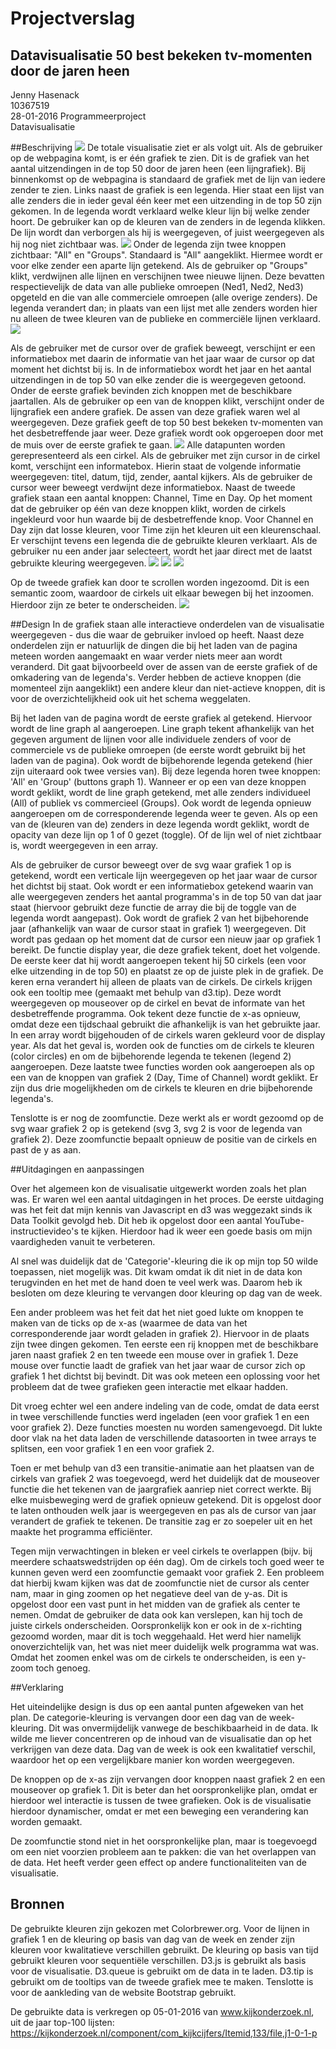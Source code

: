 # Projectverslag
## Datavisualisatie 50 best bekeken tv-momenten door de jaren heen
Jenny Hasenack   
10367519    
28-01-2016
Programmeerproject   
Datavisualisatie   

##Beschrijving 
![](Doc/product1.PNG)
De totale visualisatie ziet er als volgt uit. Als de gebruiker op de webpagina komt, is er één grafiek te zien. Dit is de grafiek van het aantal uitzendingen in de top 50 door de jaren heen (een lijngrafiek). 
Bij binnenkomst op de webpagina is standaard de grafiek met de lijn van iedere zender te zien. Links naast de grafiek is een legenda. Hier staat een lijst van alle zenders die in ieder geval één keer met een uitzending in de top 50 zijn gekomen. In de legenda wordt verklaard welke kleur lijn bij welke zender hoort.
De gebruiker kan op de kleuren van de zenders in de legenda klikken. De lijn wordt dan verborgen als hij is weergegeven, of juist weergegeven als hij nog niet zichtbaar was.
![](Doc/product2.PNG)
Onder de legenda zijn twee knoppen zichtbaar: "All" en "Groups". Standaard is  "All" aangeklikt. Hiermee wordt er voor elke zender een aparte lijn getekend.
Als de gebruiker op "Groups" klikt, verdwijnen alle lijnen en verschijnen twee nieuwe lijnen. Deze bevatten respectievelijk de data van alle publieke omroepen (Ned1, Ned2, Ned3) opgeteld en die van alle commerciele omroepen (alle overige zenders). De legenda verandert dan; in plaats van een lijst met alle zenders worden hier nu alleen de twee kleuren van de publieke en commerciële lijnen verklaard.
![](Doc/product3.PNG)

Als de gebruiker met de cursor over de grafiek beweegt, verschijnt er een informatiebox met daarin de informatie van het jaar waar de cursor op dat moment het dichtst bij is. In de informatiebox wordt het jaar en het aantal uitzendingen in de top 50 van elke zender die is weergegeven getoond. 
Onder de eerste grafiek bevinden zich knoppen met de beschikbare jaartallen. Als de gebruiker op een van de knoppen klikt, verschijnt onder de lijngrafiek een andere grafiek. De assen van deze grafiek waren wel al weergegeven. Deze grafiek geeft de top 50 best bekeken tv-momenten van het desbetreffende jaar weer. Deze grafiek wordt ook opgeroepen door met de muis over de eerste grafiek te gaan.
![](Doc/product4.PNG)
Alle datapunten worden gerepresenteerd als een cirkel. Als de gebruiker met zijn cursor in de cirkel komt, verschijnt een informatebox. 
Hierin staat de volgende informatie weergegeven: titel, datum, tijd, zender, aantal kijkers. Als de gebruiker de cursor weer beweegt verdwijnt deze informatiebox. 
Naast de tweede grafiek staan een aantal knoppen: Channel, Time en Day. Op het moment dat de gebruiker op één van deze knoppen klikt, worden de cirkels ingekleurd voor hun waarde bij de desbetreffende knop. Voor Channel en Day zijn dat losse kleuren, voor Time zijn het kleuren uit een kleurenschaal. Er verschijnt tevens een legenda die de gebruikte kleuren verklaart. Als de gebruiker nu een ander jaar selecteert, wordt het jaar direct met de laatst gebruikte kleuring weergegeven.
![](Doc/product5.PNG)
![](Doc/product6.PNG)
![](Doc/product7.PNG)

Op de tweede grafiek kan door te scrollen worden ingezoomd. Dit is een semantic zoom, waardoor de cirkels uit elkaar bewegen bij het inzoomen. Hierdoor zijn ze beter te onderscheiden. 
![](Doc/product8.PNG)

##Design
In de grafiek staan alle interactieve onderdelen van de visualisatie weergegeven - dus die waar de gebruiker invloed op heeft. Naast deze onderdelen zijn er natuurlijk de dingen die bij het laden van de pagina meteen worden aangemaakt en waar verder niets meer aan wordt veranderd.
Dit gaat bijvoorbeeld over de assen van de eerste grafiek of de omkadering van de legenda's. Verder hebben de actieve knoppen (die momenteel zijn aangeklikt) een andere kleur dan niet-actieve knoppen, dit is voor de overzichtelijkheid ook uit het schema weggelaten. 

Bij het laden van de pagina wordt de eerste grafiek al getekend. Hiervoor wordt de line graph al aangeroepen. Line graph tekent afhankelijk van het gegeven argument de lijnen voor alle individuele zenders of voor de commerciele vs de publieke omroepen (de eerste wordt gebruikt bij het laden van de pagina).
Ook wordt de bijbehorende legenda getekend (hier zijn uiteraard ook twee versies van). Bij deze legenda horen twee knoppen: 'All' en 'Group' (buttons graph 1). Wanneer er op een van deze knoppen wordt geklikt, wordt de line graph getekend, met alle zenders individueel (All) of publiek vs commercieel (Groups). Ook wordt de legenda opnieuw aangeroepen om de corresponderende legenda weer te geven.
Als op een van de (kleuren van de) zenders in deze legenda wordt geklikt, wordt de opacity van deze lijn op 1 of 0 gezet (toggle). Of de lijn wel of niet zichtbaar is, wordt weergegeven in een array. 

Als de gebruiker de cursor beweegt over de svg waar grafiek 1 op is getekend, wordt een verticale lijn weergegeven op het jaar waar de cursor het dichtst bij staat. Ook wordt er een informatiebox getekend waarin van alle weergegeven zenders het aantal programma's in de top 50 van dat jaar staat (hiervoor gebruikt deze functie de array die bij de toggle van de legenda wordt aangepast). Ook wordt de grafiek 2 van het bijbehorende jaar (afhankelijk van waar de cursor staat in grafiek 1) weergegeven. Dit wordt pas gedaan op het moment dat de cursor een nieuw jaar op grafiek 1 bereikt. 
De functie display year, die deze grafiek tekent, doet het volgende. De eerste keer dat hij wordt aangeroepen tekent hij 50 cirkels (een voor elke uitzending in de top 50) en plaatst ze op de juiste plek in de grafiek. De keren erna verandert hij alleen de 
plaats van de cirkels. De cirkels krijgen ook een tooltip mee (gemaakt met behulp van d3.tip). Deze wordt weergegeven op mouseover op de cirkel en bevat de informate van het desbetreffende programma. Ook tekent deze functie de x-as opnieuw, omdat deze een tijdschaal gebruikt die afhankelijk is van het gebruikte jaar. 
In een array wordt bijgehouden of de cirkels waren gekleurd voor de display year. Als dat het geval is, worden ook de functies om de cirkels te kleuren (color circles) en om de bijbehorende legenda te tekenen (legend 2) aangeroepen. 
Deze laatste twee functies worden ook aangeroepen als op een van de knoppen van grafiek 2 (Day, Time of Channel) wordt geklikt. Er zijn dus drie mogelijkheden om de cirkels te kleuren en drie bijbehorende legenda's. 

Tenslotte is er nog de zoomfunctie. Deze werkt als er wordt gezoomd op de svg waar grafiek 2 op is getekend (svg 3, svg 2 is voor de legenda van grafiek 2). Deze zoomfunctie bepaalt opnieuw de positie van de cirkels en past de y as aan. 

##Uitdagingen en aanpassingen

Over het algemeen kon de visualisatie uitgewerkt worden zoals het plan was. Er waren wel een aantal uitdagingen in het proces.
De eerste uitdaging was het feit dat mijn kennis van Javascript en d3 was weggezakt sinds ik Data Toolkit gevolgd heb. Dit heb ik opgelost door een aantal YouTube-instructievideo's te kijken. 
Hierdoor had ik weer een goede basis om mijn vaardigheden vanuit te verbeteren. 

Al snel was duidelijk dat de 'Categorie'-kleuring die ik op mijn top 50 wilde toepassen, niet mogelijk was. Dit kwam omdat ik dit niet in de data kon terugvinden en het met de hand doen te veel werk was.
Daarom heb ik besloten om deze kleuring te vervangen door kleuring op dag van de week. 

Een ander probleem was het feit dat het niet goed lukte om knoppen te maken van de ticks op de x-as (waarmee de data van het corresponderende jaar wordt geladen in grafiek 2). Hiervoor in de plaats zijn twee dingen gekomen. Ten eerste een rij knoppen met de beschikbare jaren naast grafiek 2 
en ten tweede een mouse over in grafiek 1. Deze mouse over functie laadt de grafiek van het jaar waar de cursor zich op grafiek 1 het dichtst bij bevindt. Dit was ook meteen een oplossing voor het probleem 
dat de twee grafieken geen interactie met elkaar hadden. 

Dit vroeg echter wel een andere indeling van de code, omdat de data eerst in twee verschillende functies werd ingeladen (een voor grafiek 1 en een voor grafiek 2). Deze functies moesten nu worden samengevoegd. 
Dit lukte door vlak na het data laden de verschillende datasoorten in twee arrays te splitsen, een voor grafiek 1 en een voor grafiek 2.  

Toen er met behulp van d3 een transitie-animatie aan het plaatsen van de cirkels van grafiek 2 was toegevoegd, werd het duidelijk dat de mouseover functie die het tekenen van de jaargrafiek aanriep niet
correct werkte. Bij elke muisbeweging werd de grafiek opnieuw getekend. Dit is opgelost door te laten onthouden welk jaar is weergegeven en pas als de cursor van jaar verandert de grafiek te tekenen. De transitie zag er zo soepeler uit en het maakte het programma efficiënter. 

Tegen mijn verwachtingen in bleken er veel cirkels te overlappen (bijv. bij meerdere schaatswedstrijden op één dag). Om de cirkels toch goed weer te kunnen geven werd een zoomfunctie gemaakt voor grafiek 2. Een probleem dat hierbij kwam kijken was dat de zoomfunctie niet de cursor als center nam, maar in ging zoomen op het negatieve deel van de y-as. 
Dit is opgelost door een vast punt in het midden van de grafiek als center te nemen. Omdat de gebruiker de data ook kan verslepen, kan hij toch de juiste cirkels onderscheiden. 
Oorspronkelijk kon er ook in de x-richting gezoomd worden, maar dit is toch weggehaald. Het werd hier namelijk onoverzichtelijk van, het was niet meer duidelijk welk programma wat was. Omdat het zoomen enkel was om de cirkels te onderscheiden, is een y-zoom toch genoeg. 

##Verklaring

Het uiteindelijke design is dus op een aantal punten afgeweken van het plan. 
De categorie-kleuring is vervangen door een dag van de week-kleuring. Dit was onvermijdelijk vanwege de beschikbaarheid in de data. Ik wilde me liever concentreren op de inhoud van de visualisatie dan op het verkrijgen van deze data. Dag van de week is ook een kwalitatief verschil, waardoor het op een vergelijkbare manier kon worden weergegeven. 

De knoppen op de x-as zijn vervangen door knoppen naast grafiek 2 en een mouseover op grafiek 1. Dit is beter dan het oorspronkelijke plan, omdat er hierdoor wel interactie is tussen de twee grafieken. Ook is de visualisatie hierdoor dynamischer, omdat er met een beweging een verandering kan worden gemaakt. 

De zoomfunctie stond niet in het oorspronkelijke plan, maar is toegevoegd om een niet voorzien probleem aan te pakken: die van het overlappen van de data. Het heeft verder geen effect op andere functionaliteiten van de visualisatie.

## Bronnen
De gebruikte kleuren zijn gekozen met Colorbrewer.org. Voor de lijnen in grafiek 1 en de kleuring op basis van dag van de week en zender zijn kleuren voor kwalitatieve verschillen gebruikt. De kleuring op basis van tijd gebruikt kleuren voor sequentiële verschillen.
D3.js is gebruikt als basis voor de visualisatie. D3.queue is gebruikt om de data in te laden. D3.tip is gebruikt om de tooltips van de tweede grafiek mee te maken. Tenslotte is voor de aankleding van de website Bootstrap gebruikt. 

De gebruikte data is verkregen op 05-01-2016 van www.kijkonderzoek.nl, uit de jaar top-100 lijsten: https://kijkonderzoek.nl/component/com_kijkcijfers/Itemid,133/file,j1-0-1-p 
